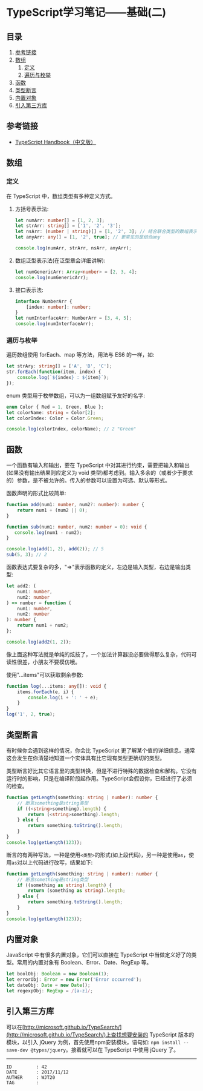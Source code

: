 
# TypeScript学习笔记——基础(二) #

## 目录 ##

1. [参考链接](#href1)
2. [数组](#href2)
    1. [定义](#href2-1)
    2. [遍历与枚举](#href2-2)
3. [函数](#href3)
4. [类型断言](#href4)
5. [内置对象](#href5)
6. [引入第三方库](#href6)

## <a name="href1">参考链接</a> ##

- [TypeScript Handbook（中文版）](http://wiki.jikexueyuan.com/project/typescript/Basic-Types.html)

## <a name="href2">数组</a> ##

### <a name="href2-1">定义</a> ###

在 TypeScript 中，数组类型有多种定义方式。

1. 方括号表示法:

    ```ts
    let numArr: number[] = [1, 2, 3];
    let strArr: string[] = ['1', '2', '3'];
    let nsArr: (number | string)[] = [1, '2', 3]; // 结合联合类型的数组表示法
    let anyArr: any[] = [1, '2', true]; // 更常见的是结合any

    console.log(numArr, strArr, nsArr, anyArr);
    ```

2. 数组泛型表示法(在泛型章会详细讲解):

    ```ts
    let numGenericArr: Array<number> = [2, 3, 4];
    console.log(numGenericArr);
    ```

3. 接口表示法:

    ```ts
    interface NumberArr {
        [index: number]: number;
    }
    let numInterfaceArr: NumberArr = [3, 4, 5];
    console.log(numInterfaceArr);
    ```

### <a name="href2-2">遍历与枚举</a> ###

遍历数组使用 forEach、map 等方法，用法与 ES6 的一样，如:

```ts
let strAry: string[] = ['A', 'B', 'C'];
str.forEach(function(item, index) {
    console.log(`${index} : ${item}`);
});
```

enum 类型用于枚举数组，可以为一组数组赋予友好的名字:

```ts
enum Color { Red = 1, Green, Blue };
let colorName: string = Color[2];
let colorIndex: Color = Color.Green;

console.log(colorIndex, colorName); // 2 "Green"
```

## <a name="href3">函数</a> ##

一个函数有输入和输出，要在 TypeScript 中对其进行约束，需要把输入和输出(如果没有输出结果则应定义为 void 类型)都考虑到。输入多余的（或者少于要求的）参数，是不被允许的。传入的参数可以设置为可选、默认等形式。

函数声明的形式比较简单:

```ts
function add(num1: number, num2?: number): number {
    return num1 + (num2 || 0);
}

function sub(num1: number, num2: number = 0): void {
   console.log(num1 - num2);
}

console.log(add(1, 2), add(2)); // 5
sub(5, 3); // 2
```

函数表达式要复杂的多，"=>"表示函数的定义，左边是输入类型，右边是输出类型:

```ts
let add2: (
    num1: number,
    num2: number
) => number = function (
    num1: number,
    num2: number
): number {
    return num1 + num2;
};

console.log(add2(1, 2));
```

像上面这种写法就是单纯的炫技了，一个加法计算器没必要做得那么复杂，代码可读性很差，小朋友不要模仿哦。

使用"...items"可以获取剩余参数:

```ts
function log(...items: any[]): void {
    items.forEach(e, i) {
        console.log(i + ': ' + e);
    }
}
log('1', 2, true);
```

## <a name="href4">类型断言</a> ##

有时候你会遇到这样的情况，你会比 TypeScript 更了解某个值的详细信息。通常这会发生在你清楚地知道一个实体具有比它现有类型更确切的类型。

类型断言好比其它语言里的类型转换，但是不进行特殊的数据检查和解构。它没有运行时的影响，只是在编译阶段起作用。TypeScript会假设你，已经进行了必须的检查。

```ts
function getLength(something: string | number): number {
    // 断言something是string类型
    if ((<string>something).length) {
        return (<string>something).length;
    } else {
        return something.toString().length;
    }
}
console.log(getLength(123));
```

断言的有两种写法，一种是使用`<类型>`的形式(如上段代码)，另一种是使用`as`，使用`as`对以上代码进行改写，结果如下:

```ts
function getLength(something: string | number): number {
    // 断言something是string类型
    if ((something as string).length) {
        return (something as string).length;
    } else {
        return something.toString().length;
    }
}
console.log(getLength(123));
```

## <a name="href5">内置对象</a> ##

JavaScript 中有很多内置对象，它们可以直接在 TypeScript 中当做定义好了的类型。常用的内置对象有 Boolean、Error、Date、RegExp 等。

```ts
let boolObj: Boolean = new Boolean(1);
let errorObj: Error = new Error('Error occurred');
let dateObj: Date = new Date();
let regexpObj: RegExp = /[a-z]/;
```

## <a name="href6">引入第三方库</a> ##

可以在[http://microsoft.github.io/TypeSearch/](http://microsoft.github.io/TypeSearch/)上查找想要安装的 TypeScript 版本的模块，以引入 jQuery 为例，首先使用npm安装模块，语句如: `npm install --save-dev @types/jquery`。接着就可以在 TypeScript 中使用 jQuery 了。

---

```
ID         : 42
DATE       : 2017/11/12
AUTHER     : WJT20
TAG        : 
```
